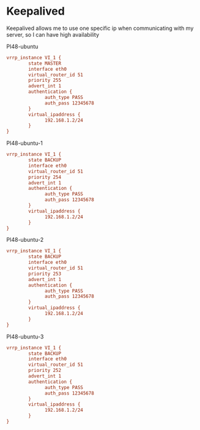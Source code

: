 # Keepalived

Keepalived allows me to use one specific ip when communicating with my server, so I can have high availability

PI48-ubuntu
~~~ini
vrrp_instance VI_1 {
        state MASTER
        interface eth0
        virtual_router_id 51
        priority 255
        advert_int 1
        authentication {
              auth_type PASS
              auth_pass 12345678
        }
        virtual_ipaddress {
              192.168.1.2/24
        }
}
~~~

PI48-ubuntu-1
~~~ini
vrrp_instance VI_1 {
        state BACKUP
        interface eth0
        virtual_router_id 51
        priority 254
        advert_int 1
        authentication {
              auth_type PASS
              auth_pass 12345678
        }
        virtual_ipaddress {
              192.168.1.2/24
        }
}
~~~

PI48-ubuntu-2
~~~ini
vrrp_instance VI_1 {
        state BACKUP
        interface eth0
        virtual_router_id 51
        priority 253
        advert_int 1
        authentication {
              auth_type PASS
              auth_pass 12345678
        }
        virtual_ipaddress {
              192.168.1.2/24
        }
}
~~~

PI48-ubuntu-3
~~~ini
vrrp_instance VI_1 {
        state BACKUP
        interface eth0
        virtual_router_id 51
        priority 252
        advert_int 1
        authentication {
              auth_type PASS
              auth_pass 12345678
        }
        virtual_ipaddress {
              192.168.1.2/24
        }
}
~~~
